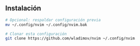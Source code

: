 ## Instalación

```bash
# Opcional: respaldar configuración previa
mv ~/.config/nvim ~/.config/nvim.bak
```

```zsh
# Clonar esta configuración
git clone https://github.com/wladimov/nvim ~/.config/nvim
```
